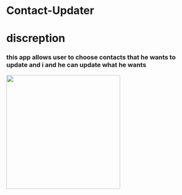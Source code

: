 # Contact-Updater
# discreption

### this app allows user to choose contacts that he wants to update and i and he can update what he wants 

<img src="ContactUpdater.gif" width="300"/>


